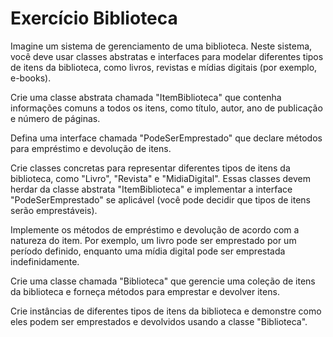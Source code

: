 # Exercício Biblioteca

Imagine um sistema de gerenciamento de uma biblioteca. Neste sistema, você deve usar classes abstratas e interfaces para modelar diferentes tipos de itens da biblioteca, como livros, revistas e mídias digitais (por exemplo, e-books).

Crie uma classe abstrata chamada "ItemBiblioteca" que contenha informações comuns a todos os itens, como título, autor, ano de publicação e número de páginas.

Defina uma interface chamada "PodeSerEmprestado" que declare métodos para empréstimo e devolução de itens.

Crie classes concretas para representar diferentes tipos de itens da biblioteca, como "Livro", "Revista" e "MidiaDigital". Essas classes devem herdar da classe abstrata "ItemBiblioteca" e implementar a interface "PodeSerEmprestado" se aplicável (você pode decidir que tipos de itens serão emprestáveis).

Implemente os métodos de empréstimo e devolução de acordo com a natureza do item. Por exemplo, um livro pode ser emprestado por um período definido, enquanto uma mídia digital pode ser emprestada indefinidamente.

Crie uma classe chamada "Biblioteca" que gerencie uma coleção de itens da biblioteca e forneça métodos para emprestar e devolver itens.

Crie instâncias de diferentes tipos de itens da biblioteca e demonstre como eles podem ser emprestados e devolvidos usando a classe "Biblioteca". 
